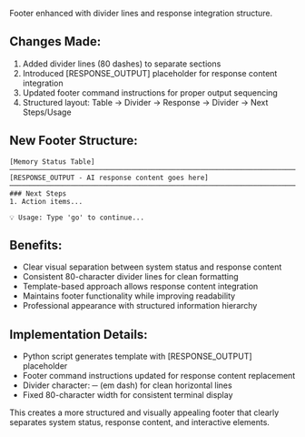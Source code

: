 Footer enhanced with divider lines and response integration structure.

## Changes Made:
1. Added divider lines (80 dashes) to separate sections
2. Introduced [RESPONSE_OUTPUT] placeholder for response content integration
3. Updated footer command instructions for proper output sequencing
4. Structured layout: Table → Divider → Response → Divider → Next Steps/Usage

## New Footer Structure:
```
[Memory Status Table]
────────────────────────────────────────────────────────────────────────────────
[RESPONSE_OUTPUT - AI response content goes here]
────────────────────────────────────────────────────────────────────────────────
### Next Steps
1. Action items...

💡 Usage: Type 'go' to continue...
```

## Benefits:
- Clear visual separation between system status and response content
- Consistent 80-character divider lines for clean formatting
- Template-based approach allows response content integration
- Maintains footer functionality while improving readability
- Professional appearance with structured information hierarchy

## Implementation Details:
- Python script generates template with [RESPONSE_OUTPUT] placeholder
- Footer command instructions updated for response content replacement
- Divider character: ─ (em dash) for clean horizontal lines
- Fixed 80-character width for consistent terminal display

This creates a more structured and visually appealing footer that clearly separates system status, response content, and interactive elements.